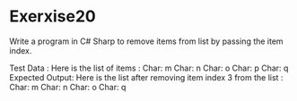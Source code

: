 # Exerxise20
Write a program in C# Sharp to remove items from list by passing the item index.

Test Data :
Here is the list of items :
Char: m
Char: n
Char: o
Char: p
Char: q
Expected Output:
Here is the list after removing item index 3 from the list :
Char: m
Char: n
Char: o
Char: q

